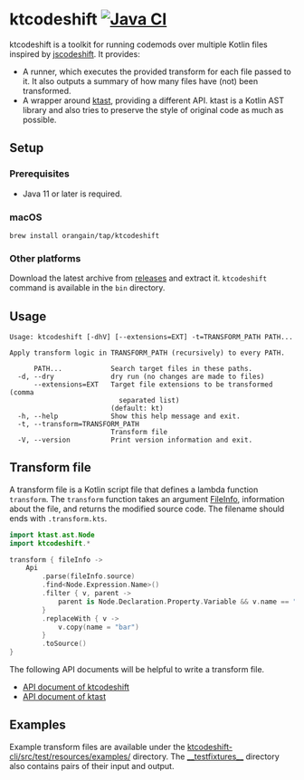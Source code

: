 # ktcodeshift [![Java CI](https://github.com/orangain/ktcodeshift/actions/workflows/java_ci.yaml/badge.svg)](https://github.com/orangain/ktcodeshift/actions/workflows/java_ci.yaml)

ktcodeshift is a toolkit for running codemods over multiple Kotlin files inspired
by [jscodeshift](https://github.com/facebook/jscodeshift). It provides:

- A runner, which executes the provided transform for each file passed to it. It also outputs a summary of how many
  files have (not) been transformed.
- A wrapper around [ktast](https://github.com/orangain/ktast), providing a different API. ktast is a Kotlin AST library
  and also tries to preserve the style of original code as much as possible.

## Setup

### Prerequisites

- Java 11 or later is required.

### macOS

```
brew install orangain/tap/ktcodeshift
```

### Other platforms

Download the latest archive from [releases](https://github.com/orangain/ktcodeshift/releases) and extract
it. `ktcodeshift` command is available in the `bin` directory.

## Usage

```
Usage: ktcodeshift [-dhV] [--extensions=EXT] -t=TRANSFORM_PATH PATH...

Apply transform logic in TRANSFORM_PATH (recursively) to every PATH.

      PATH...            Search target files in these paths.
  -d, --dry              dry run (no changes are made to files)
      --extensions=EXT   Target file extensions to be transformed (comma
                           separated list)
                         (default: kt)
  -h, --help             Show this help message and exit.
  -t, --transform=TRANSFORM_PATH
                         Transform file
  -V, --version          Print version information and exit.
```

## Transform file

A transform file is a Kotlin script file that defines a lambda function `transform`. The `transform` function takes an argument [FileInfo](https://orangain.github.io/ktcodeshift/main/api/ktcodeshift-dsl/ktcodeshift/-file-info/index.html), information about the file, and returns the modified source code. The filename should ends with `.transform.kts`.

```kts
import ktast.ast.Node
import ktcodeshift.*

transform { fileInfo ->
    Api
        .parse(fileInfo.source)
        .find<Node.Expression.Name>()
        .filter { v, parent ->
            parent is Node.Declaration.Property.Variable && v.name == "foo"
        }
        .replaceWith { v ->
            v.copy(name = "bar")
        }
        .toSource()
}
```

The following API documents will be helpful to write a transform file.

- [API document of ktcodeshift](https://orangain.github.io/ktcodeshift/main/api/ktcodeshift-dsl/ktcodeshift/index.html)
- [API document of ktast](https://orangain.github.io/ktast/latest/api/ast/ktast.ast/index.html)

## Examples

Example transform files are available
under the [ktcodeshift-cli/src/test/resources/examples/](ktcodeshift-cli/src/test/resources/examples/) directory. The
[\_\_testfixtures\_\_](ktcodeshift-cli/src/test/resources/examples/__testfixtures__) directory also contains pairs of their input
and
output.
